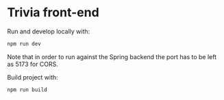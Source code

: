 # Trivia front-end

Run and develop locally with:

```bash
npm run dev
```

Note that in order to run against the Spring backend the port has to be left as 5173 for CORS.


Build project with:

```bash
npm run build
```